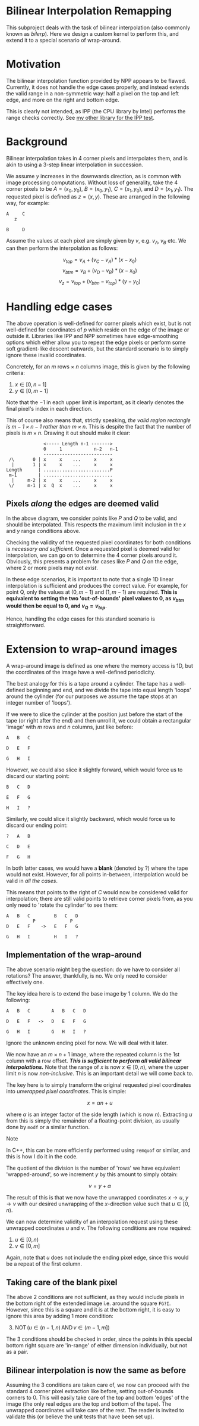 # Bilinear Interpolation Remapping

This subproject deals with the task of bilinear interpolation (also commonly known as _bilerp_). Here we design a custom kernel to perform this,
and extend it to a special scenario of wrap-around.

# Motivation

The bilinear interpolation function provided by NPP appears to be flawed. Currently, it does not handle the edge cases properly, and instead extends
the valid range in a non-symmetric way: half a pixel on the top and left edge, and more on the right and bottom edge.

This is clearly not intended, as IPP (the CPU library by Intel) performs the range checks correctly. See [my other library for the IPP test](https://github.com/icyveins7/ipp_ext).

# Background

Bilinear interpolation takes in 4 corner pixels and interpolates them, and is akin to using a 3-step linear interpolation in succession.

We assume $y$ increases in the downwards direction, as is common with image processing computations. Without loss of generality, take the 4 corner pixels to be
$A = (x_0, y_0)$, $B = (x_0, y_1)$, $C = (x_1, y_0)$, and $D = (x_1, y_1)$. The requested pixel is defined as $z = (x, y)$. These are arranged in the following way, for example:

```
A     C
   z

B     D
```

Assume the values at each pixel are simply given by $v$, e.g. $v_A, v_B$ etc.
We can then perform the interpolation as follows:

$$
v_{top} = v_A + (v_C - v_A) * (x - x_0)
$$
$$
v_{btm} = v_B + (v_D - v_B) * (x - x_0)
$$
$$
v_{z} = v_{top} + (v_{btm} - v_{top}) * (y - y_0)
$$

# Handling edge cases

The above operation is well-defined for corner pixels which exist, but is not well-defined for coordinates of $p$ which reside on the edge of the image or outside it. Libraries like IPP and NPP sometimes have edge-smoothing options which either allow you to repeat the edge pixels or perform some soft gradient-like descent outwards, but the standard scenario is to simply ignore these invalid coordinates.

Concretely, for an $m$ rows $\times$ $n$ columns image, this is given by the following criteria:

1. $x \in [0, n-1]$
2. $y \in [0, m-1]$

Note that the $-1$ in each upper limit is important, as it clearly denotes the final pixel's index in each direction.

This of course also means that, strictly speaking, _the valid region rectangle is $m-1 \times n-1$ rather than $m \times n$_. This is despite the fact that the number of pixels is $m \times n$. Drawing it out should make it clear:

```
              <----- Length n-1 ------->
              0     1            n-2   n-1
              --------------------------
 /\       0 | x     x    ...     x     x
  |       1 | x     x    ...     x     x
Length      | .........................P
 m-1        | ..........................
  |     m-2 | x     x    ...     x     x
 \/     m-1 | x  Q  x    ...     x     x
```

## Pixels _along_ the edges are deemed valid

In the above diagram, we consider points like $P$ and $Q$ to be valid, and should be interpolated.
This respects the maximum limit inclusion in the $x$ and $y$ range conditions above.

Checking the validity of the requested pixel coordinates for both conditions is _necessary and sufficient_. Once a requested pixel is deemed valid for interpolation, we can go on to determine the 4 corner pixels around it. Obviously, this presents a problem for cases like $P$ and $Q$ on the edge, where 2 or more pixels may not _exist_.

In these edge scenarios, it is important to note that a single 1D linear interpolation is sufficient and produces the correct value. For example, for point Q, only the values at $(0,m-1)$ and $(1, m-1)$ are required.
__This is equivalent to setting the two 'out-of-bounds' pixel values to 0, as $v_{btm}$ would then be equal to 0, and $v_{Q} = v_{top}$__.

Hence, handling the edge cases for this standard scenario is straightforward.

# Extension to wrap-around images

A wrap-around image is defined as one where the memory access is 1D, but the coordinates of the image have a well-defined periodicity.

The best analogy for this is a tape around a cylinder. The tape has a well-defined beginning and end, and we divide the tape into equal length 'loops' around the cylinder (for our purposes we assume the tape stops at an integer number of 'loops').

If we were to slice the cylinder at the position just before the start of the tape (or right after the end) and then unroll it, we could obtain a rectangular 'image' with $m$ rows and $n$ columns, just like before:

```
A   B   C

D   E   F

G   H   I
```

However, we could also slice it slightly forward, which would force us to discard our starting point:

```
B   C   D

E   F   G

H   I   ?
```

Similarly, we could slice it slightly backward, which would force us to discard our ending point:

```
?   A   B

C   D   E

F   G   H
```

In both latter cases, we would have a __blank__ (denoted by ?) where the tape would not exist. However, for all points in-between, interpolation would be valid in _all the cases_.

This means that points to the right of $C$ would now be considered valid for interpolation; there are still valid points to retrieve corner pixels from, as you only need to 'rotate the cylinder' to see them:

```
A   B   C         B   C   D
          P             P
D   E   F    ->   E   F   G

G   H   I         H   I   ?
```

## Implementation of the wrap-around

The above scenario might beg the question: do we have to consider all rotations? The answer, thankfully, is no. We only need to consider effectively one.

The key idea here is to extend the base image by 1 column. We do the following:

```
A   B   C        A   B   C   D

D   E   F   ->   D   E   F   G

G   H   I        G   H   I   ?
```

Ignore the unknown ending pixel for now. We will deal with it later.

We now have an $m \times n+1$ image, where the repeated column is the 1st column with a row offset. ___This is sufficient to perform all valid bilinear interpolations.___ Note that the range of $x$ is now $x \in [0, n)$, where the upper limit $n$ is now _non-inclusive_. This is an important detail we will come back to.

The key here is to simply transform the original requested pixel coordinates into _unwrapped pixel coordinates_. This is simple:

$$
x = \alpha n + u
$$

where $\alpha$ is an integer factor of the side length (which is now $n$). Extracting $u$ from this is simply the remainder of a floating-point division, as usually done by `modf` or a similar function.

> [!NOTE]
> In C++, this can be more efficiently performed using `remquof` or similar, and this is how I do it in the code.

The quotient of the division is the number of 'rows' we have equivalent 'wrapped-around', so we increment $y$ by this amount to simply obtain:

$$
v = y + \alpha
$$

The result of this is that we now have the unwrapped coordinates $x \rightarrow u$, $y \rightarrow v$ with our desired unwrapping of the $x$-direction value such that $u \in [0, n)$.

We can now determine validity of an interpolation request using these unwrapped coordinates $u$ and $v$. The following conditions are now required:

1. $u \in [0, n)$
2. $v \in [0, m]$

Again, note that $u$ does not include the ending pixel edge, since this would be a repeat of the first column.

## Taking care of the blank pixel

The above 2 conditions are not sufficient, as they would include pixels in the bottom right of the extended image i.e. around the square `FG?I`. However, since this is a square and it is at the bottom right, it is easy to ignore this area by adding 1 more condition:

3. $\text{NOT}\, \left(u \in (n-1, n) \,\text{AND}\, v \in (m-1, m]\right)$

The 3 conditions should be checked in order, since the points in this special bottom right square are 'in-range' of either dimension individually, but not as a pair.

## Bilinear interpolation is now the same as before

Assuming the 3 conditions are taken care of, we now can proceed with the standard 4 corner pixel extraction like before, setting out-of-bounds corners to 0. This will easily take care of the top and bottom 'edges' of the image (the only real edges are the top and bottom of the tape). The unwrapped coordinates will take care of the rest. The reader is invited to validate this (or believe the unit tests that have been set up).
